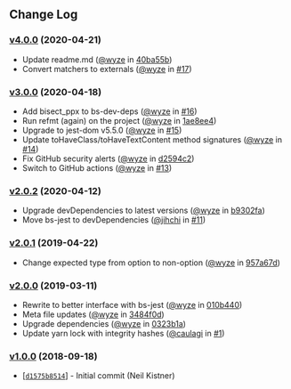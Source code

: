 ## Change Log

### [v4.0.0](https://github.com/wyze/bs-jest-dom/releases/tag/v4.0.0) (2020-04-21)

* Update readme.md ([@wyze](https://github.com/wyze) in [40ba55b](https://github.com/wyze/bs-jest-dom/commit/40ba55b))
* Convert matchers to externals ([@wyze](https://github.com/wyze) in [#17](https://github.com/wyze/bs-jest-dom/pull/17))

### [v3.0.0](https://github.com/wyze/bs-jest-dom/releases/tag/v3.0.0) (2020-04-18)

* Add bisect_ppx to bs-dev-deps ([@wyze](https://github.com/wyze) in [#16](https://github.com/wyze/bs-jest-dom/pull/16))
* Run refmt (again) on the project ([@wyze](https://github.com/wyze) in [1ae8ee4](https://github.com/wyze/bs-jest-dom/commit/1ae8ee4))
* Upgrade to jest-dom v5.5.0 ([@wyze](https://github.com/wyze) in [#15](https://github.com/wyze/bs-jest-dom/pull/15))
* Update toHaveClass/toHaveTextContent method signatures ([@wyze](https://github.com/wyze) in [#14](https://github.com/wyze/bs-jest-dom/pull/14))
* Fix GitHub security alerts ([@wyze](https://github.com/wyze) in [d2594c2](https://github.com/wyze/bs-jest-dom/commit/d2594c2))
* Switch to GitHub actions ([@wyze](https://github.com/wyze) in [#13](https://github.com/wyze/bs-jest-dom/pull/13))

### [v2.0.2](https://github.com/wyze/bs-jest-dom/releases/tag/v2.0.2) (2020-04-12)

* Upgrade devDependencies to latest versions ([@wyze](https://github.com/wyze) in [b9302fa](https://github.com/wyze/bs-jest-dom/commit/b9302fa))
* Move bs-jest to devDependencies ([@jihchi](https://github.com/jihchi) in [#11](https://github.com/wyze/bs-jest-dom/pull/11))

### [v2.0.1](https://github.com/wyze/bs-jest-dom/releases/tag/v2.0.1) (2019-04-22)

* Change expected type from option to non-option ([@wyze](https://github.com/wyze) in [957a67d](https://github.com/wyze/bs-jest-dom/commit/957a67d))

### [v2.0.0](https://github.com/wyze/bs-jest-dom/releases/tag/v2.0.0) (2019-03-11)

* Rewrite to better interface with bs-jest ([@wyze](https://github.com/wyze) in [010b440](https://github.com/wyze/bs-jest-dom/commit/010b440))
* Meta file updates ([@wyze](https://github.com/wyze) in [3484f0d](https://github.com/wyze/bs-jest-dom/commit/3484f0d))
* Upgrade dependencies ([@wyze](https://github.com/wyze) in [0323b1a](https://github.com/wyze/bs-jest-dom/commit/0323b1a))
* Update yarn lock with integrity hashes ([@caulagi](https://github.com/caulagi) in [#1](https://github.com/wyze/bs-jest-dom/pull/1))

### [v1.0.0](https://github.com/wyze/bs-jest-dom/releases/tag/v1.0.0) (2018-09-18)

* [[`d1575b8514`](https://github.com/wyze/bs-jest-dom/commit/d1575b8514)] - Initial commit (Neil Kistner)
